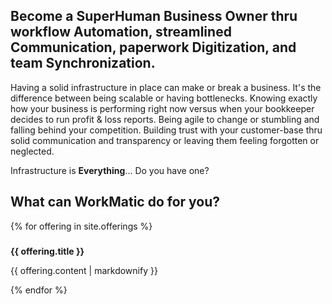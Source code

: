 <link href="//maxcdn.bootstrapcdn.com/font-awesome/4.2.0/css/font-awesome.min.css" rel="stylesheet">

## Become a SuperHuman Business Owner thru workflow Automation, streamlined Communication, paperwork Digitization, and team Synchronization.   

Having a solid infrastructure in place can make or break a business. It's the difference between being scalable or having bottlenecks. Knowing exactly how your business is performing right now versus when your bookkeeper decides to run profit & loss reports. Being agile to change or stumbling and falling behind your competition. Building trust with your customer-base thru solid communication and transparency or leaving them feeling forgotten or neglected.

Infrastructure is **Everything**... Do you have one?

## What can WorkMatic do for you?

{% for offering in site.offerings %}
  <h3><i class="fas fa-{{ offering.icon }}" aria-hidden="true"></i></h3>
  <b>{{ offering.title }}</b>
  <p>{{ offering.content | markdownify }}</p>
{% endfor %}
